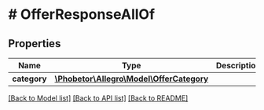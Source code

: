 # # OfferResponseAllOf

## Properties

Name | Type | Description | Notes
------------ | ------------- | ------------- | -------------
**category** | [**\Phobetor\Allegro\Model\OfferCategory**](OfferCategory.md) |  | [optional]

[[Back to Model list]](../../README.md#models) [[Back to API list]](../../README.md#endpoints) [[Back to README]](../../README.md)
